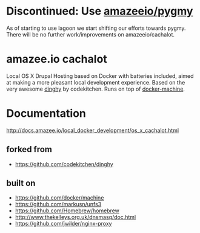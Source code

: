 # Discontinued: Use [amazeeio/pygmy](https://github.com/amazeeio/pygmy)
As of starting to use lagoon we start shifting our efforts towards pygmy. There will be no further work/improvements on amazeeio/cachalot.


# amazee.io cachalot

Local OS X Drupal Hosting based on Docker with batteries included, aimed at making a more pleasant local development experience.
Based on the very awesome [dinghy](https://github.com/codekitchen/dinghy) by codekitchen.
Runs on top of [docker-machine](https://github.com/docker/machine).

# Documentation

http://docs.amazee.io/local_docker_development/os_x_cachalot.html

## forked from

 - https://github.com/codekitchen/dinghy

## built on

 - https://github.com/docker/machine
 - https://github.com/markusn/unfs3
 - https://github.com/Homebrew/homebrew
 - http://www.thekelleys.org.uk/dnsmasq/doc.html
 - https://github.com/jwilder/nginx-proxy
